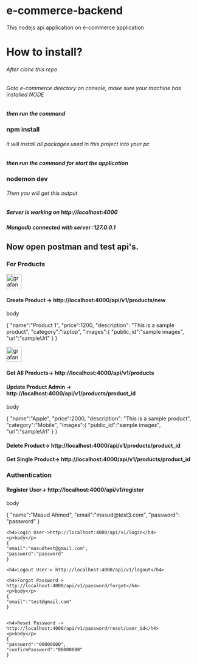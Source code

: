 # e-commerce-backend
This nodejs api application on e-commerce application

<h1>How to install?</h1>

<h6>After clone this repo</h6>
<h6>Goto e-commerce directory on console, make sure your machine has installed NODE</h6>
<h5>then run the command</h5>
<h3>npm install</h3>
<h6>it will install all packages used in this project into your pc</h6>

<h5>then run the command for start the application</h5>
<h3>nodemon dev</h3>
<h6>Then you will get this output</h6>

<h5>Server is working on http://localhost:4000</h5>
<h5>Mongodb connected with server :127.0.0.1</h5>

<h2>Now open postman and test api's.</h2>

<h3>For Products</h3>

<p align="left"> <a href="https://grafana.com" target="_blank" rel="noreferrer"> <img src="https://www.vectorlogo.zone/logos/grafana/grafana-icon.svg" alt="grafana" width="40" height="40"/> </a> </p><h4>Create Product -> http://localhost:4000/api/v1/products/new</h4>
<p>body</p>
{
"name":"Product 1",
"price":1200,
"description": "This is a sample product",
"category":"laptop",
"images":{
"public_id":"sample images",
"url":"sampleUrl"
}
}

<p align="left"> <a href="https://grafana.com" target="_blank" rel="noreferrer"> <img src="https://www.vectorlogo.zone/logos/grafana/grafana-icon.svg" alt="grafana" width="40" height="40"/> </a> </p><h4>Get All Products-> http://localhost:4000/api/v1/products</h4>

<h4>Update Product Admin -> http://localhost:4000/api/v1/products/product_id</h4>
<p>body</p>
{
"name":"Apple",
"price":2000,
"description": "This is a sample product",
"category":"Mobile",
"images":{
"public_id":"sample images",
"url":"sampleUrl"
}
}

<h4>Delete Product-> http://localhost:4000/api/v1/products/product_id</h4>

<h4>Get Single Product-> http://localhost:4000/api/v1/products/product_id</h4>


<h3>Authentication</h4>
    <h4>Register User-> http://localhost:4000/api/v1/register</h4>
    <p>body</p>
    {
    "name":"Masud Ahmed",
    "email":"masud@test3.com",
    "password": "password"
    }

    <h4>Login User->http://localhost:4000/api/v1/login</h4>
    <p>body</p>
    {
    "email":"masudtest@gmail.com",
    "password":"password"
    }

    <h4>Logout User-> http://localhost:4000/api/v1/logout</h4>

    <h4>Forgot Password-> http://localhost:4000/api/v1/password/forgot</h4>
    <p>body</p>
    {
    "email":"test@gmail.com"
    }


    <h4>Reset Password -> http://localhost:4000/api/v1/password/reset/user_id</h4>
    <p>body</p>
    {
    "password":"00000000",
    "confirmPassword":"00000000"
    }
